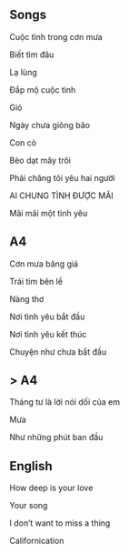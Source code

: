## Songs
Cuộc tình trong cơn mưa

Biết tìm đâu

Lạ lùng

Đắp mộ cuộc tình

Gió

Ngày chưa giông bão

Con cò

Bèo dạt mây trôi

Phải chăng tôi yêu hai người

AI CHUNG TÌNH ĐƯỢC MÃI

Mãi mãi một tình yêu

## A4

Cơn mưa băng giá

Trái tim bên lề

Nàng thơ

Nơi tình yêu bắt đầu

Nơi tình yêu kết thúc

Chuyện như chưa bắt đầu

## > A4

Tháng tư là lời nói dối của em

Mưa

Như những phút ban đầu

## English

How deep is your love

Your song 

I don’t want to miss a thing

Californication
